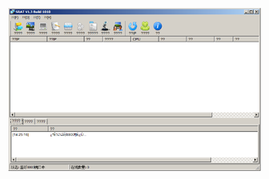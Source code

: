 ![Screenshot](https://raw.githubusercontent.com/Cryakl/Ultimate-RAT-Collection/refs/heads/main/SRat/SRAT%20V1.3%20Build%201010/Screenshot.png)
